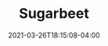---
title: "Sugarbeet"
date: 2021-03-26T18:15:08-04:00
draft: false
banner: "brassica-banner.jpg"
thumbnail: "/img/sugarbeet-thumb.jpg"
image: "../brassica-banner.jpg" #needs "../" prefix for list view
img: "sugarbeet.jpg"
source: "Howard F. Schwartz, Colorado State University, Bugwood.org"
tax: "Taproot" #Legume, Brassica, Grass, Broadleaf
cycle: "Annual" #Perennial
tags: #Attracts pollinators, bears traffic, etc
dm: 200–2000
ph: 5.5–8.0
n: 0
depth: "1/4–1 1/2"
alone: "1–2"
stand: "Annual"
heat: "good"
drought: "fair"
shade: "fair"
flood: "poor"
fertility: "good"
soil: "fair"
erosion: "fair"
weed: "fair"
grazing: "very good"
growth: "good"
residue: "fair"
beneficials: "fair"
traffic: "poor"
---